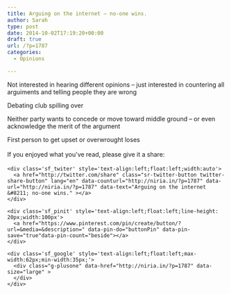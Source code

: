 ```yaml
---
title: Arguing on the internet – no-one wins.
author: Sarah
type: post
date: 2014-10-02T17:19:20+00:00
draft: true
url: /?p=1787
categories:
  - Opinions

---
```

<div id="fb-root">
</div>

Not interested in hearing different opinions &#8211; just interested in countering all arguiments and telling people they are wrong

Debating club spilling over

Neither party wants to concede or move toward middle ground &#8211; or even acknowledge the merit of the argument

First person to get upset or overwrought loses

<div class='sfsi_Sicons' style='width: 100%; display: inline-block; vertical-align: middle; text-align:left'>
  <div style='margin:0px 8px 0px 0px; line-height: 24px'>
    <span>If you enjoyed what you've read, please give it a share:</span>
  </div>
  
  <div class='sfsi_socialwpr'>
    <div class='sf_fb' style='text-align:left;width:125px'>
      <div class="fb-like" href="http://niria.in/?p=1787" width="180" send="false" showfaces="false"  action="like" data-share="true"data-layout="button_count" >
      </div>
    </div>
    
    <div class='sf_twiter' style='text-align:left;float:left;width:auto'>
      <a href="http://twitter.com/share" class="sr-twitter-button twitter-share-button" lang="en" data-counturl="http://niria.in/?p=1787" data-url="http://niria.in/?p=1787" data-text="Arguing on the internet &#8211; no-one wins." ></a>
    </div>
    
    <div class='sf_pinit' style='text-align:left;float:left;line-height: 20px;width:100px'>
      <a href="https://www.pinterest.com/pin/create/button/?url=&media=&description=" data-pin-do="buttonPin" data-pin-save="true"data-pin-count="beside"></a>
    </div>
    
    <div class='sf_google' style='text-align:left;float:left;max-width:62px;min-width:35px;'>
      <div class="g-plusone" data-href="http://niria.in/?p=1787" data-size="large" >
      </div>
    </div>
  </div>
</div>